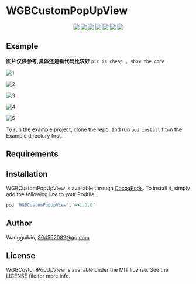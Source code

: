 # WGBCustomPopUpView

<p align='center'>
<img src="https://img.shields.io/badge/build-passing-brightgreen.svg">
<a href="https://cocoapods.org/pods/WGBCustomPopUpView"> <img src="https://img.shields.io/cocoapods/v/WGBCustomPopUpView.svg?style=flat"> </a>
<img src="https://img.shields.io/badge/platform-iOS-ff69b4.svg">
<img src="https://img.shields.io/badge/language-Objective--C-orange.svg">
<a href=""><img src="https://img.shields.io/badge/license-MIT-000000.svg"></a>
<a href="http://wangguibin.github.io"><img src="https://img.shields.io/badge/Blog-CoderWGB-80d4f9.svg?style=flat"></a>
<img src="https://img.shields.io/badge/Enjoy-it%20!-brightgreen.svg?colorA=a0cd34">
</p>

## Example
**图片仅供参考,具体还是看代码比较好**
`pic is cheap , show the code `

![1](./ExampleImages/1.png) 

![2](./ExampleImages/2.png) 

![3](./ExampleImages/3.png) 

![4](./ExampleImages/4.png) 

![5](./ExampleImages/5.png) 

To run the example project, clone the repo, and run `pod install` from the Example directory first.

## Requirements

## Installation

WGBCustomPopUpView is available through [CocoaPods](https://cocoapods.org). To install
it, simply add the following line to your Podfile:

```ruby
pod 'WGBCustomPopUpView',‘~>1.0.0’
```

## Author

Wangguibin, 864562082@qq.com

## License

WGBCustomPopUpView is available under the MIT license. See the LICENSE file for more info.
